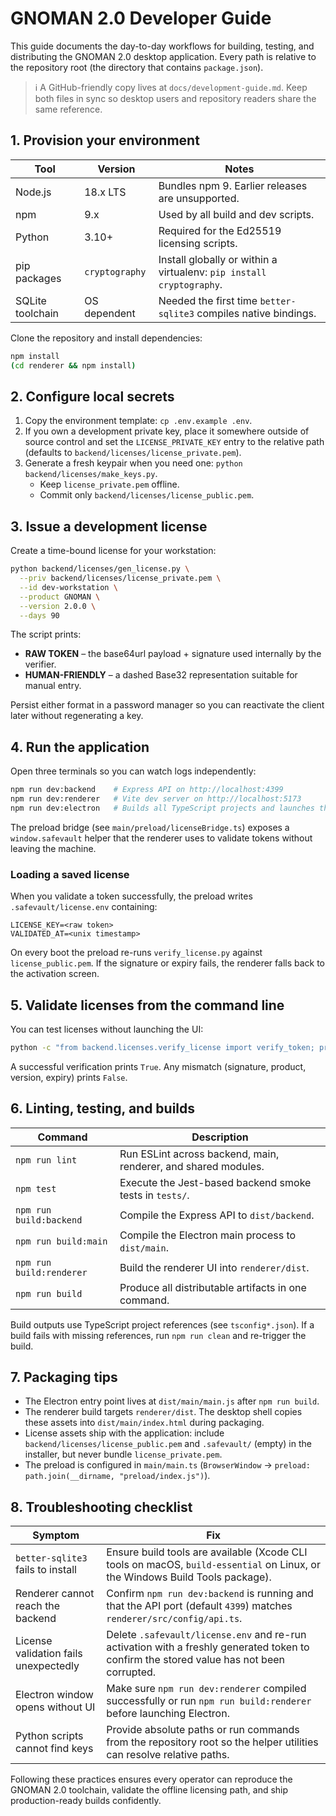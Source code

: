 # GNOMAN 2.0 Developer Guide

This guide documents the day-to-day workflows for building, testing, and distributing the GNOMAN 2.0
desktop application. Every path is relative to the repository root (the directory that contains
`package.json`).

> ℹ️ A GitHub-friendly copy lives at `docs/development-guide.md`. Keep both files in sync so desktop
> users and repository readers share the same reference.

## 1. Provision your environment

| Tool | Version | Notes |
| ---- | ------- | ----- |
| Node.js | 18.x LTS | Bundles npm 9. Earlier releases are unsupported. |
| npm | 9.x | Used by all build and dev scripts. |
| Python | 3.10+ | Required for the Ed25519 licensing scripts. |
| pip packages | `cryptography` | Install globally or within a virtualenv: `pip install cryptography`. |
| SQLite toolchain | OS dependent | Needed the first time `better-sqlite3` compiles native bindings. |

Clone the repository and install dependencies:

```bash
npm install
(cd renderer && npm install)
```

## 2. Configure local secrets

1. Copy the environment template: `cp .env.example .env`.
2. If you own a development private key, place it somewhere outside of source control and set the
   `LICENSE_PRIVATE_KEY` entry to the relative path (defaults to `backend/licenses/license_private.pem`).
3. Generate a fresh keypair when you need one: `python backend/licenses/make_keys.py`.
   - Keep `license_private.pem` offline.
   - Commit only `backend/licenses/license_public.pem`.

## 3. Issue a development license

Create a time-bound license for your workstation:

```bash
python backend/licenses/gen_license.py \
  --priv backend/licenses/license_private.pem \
  --id dev-workstation \
  --product GNOMAN \
  --version 2.0.0 \
  --days 90
```

The script prints:

- **RAW TOKEN** – the base64url payload + signature used internally by the verifier.
- **HUMAN-FRIENDLY** – a dashed Base32 representation suitable for manual entry.

Persist either format in a password manager so you can reactivate the client later without
regenerating a key.

## 4. Run the application

Open three terminals so you can watch logs independently:

```bash
npm run dev:backend    # Express API on http://localhost:4399
npm run dev:renderer   # Vite dev server on http://localhost:5173
npm run dev:electron   # Builds all TypeScript projects and launches the desktop shell
```

The preload bridge (see `main/preload/licenseBridge.ts`) exposes a `window.safevault` helper that the
renderer uses to validate tokens without leaving the machine.

### Loading a saved license

When you validate a token successfully, the preload writes `.safevault/license.env` containing:

```
LICENSE_KEY=<raw token>
VALIDATED_AT=<unix timestamp>
```

On every boot the preload re-runs `verify_license.py` against `license_public.pem`. If the signature or
expiry fails, the renderer falls back to the activation screen.

## 5. Validate licenses from the command line

You can test licenses without launching the UI:

```bash
python -c "from backend.licenses.verify_license import verify_token; print(verify_token('backend/licenses/license_public.pem', '<token>', 'GNOMAN', '2.0.0'))"
```

A successful verification prints `True`. Any mismatch (signature, product, version, expiry) prints
`False`.

## 6. Linting, testing, and builds

| Command | Description |
| ------- | ----------- |
| `npm run lint` | Run ESLint across backend, main, renderer, and shared modules. |
| `npm test` | Execute the Jest-based backend smoke tests in `tests/`. |
| `npm run build:backend` | Compile the Express API to `dist/backend`. |
| `npm run build:main` | Compile the Electron main process to `dist/main`. |
| `npm run build:renderer` | Build the renderer UI into `renderer/dist`. |
| `npm run build` | Produce all distributable artifacts in one command. |

Build outputs use TypeScript project references (see `tsconfig*.json`). If a build fails with missing
references, run `npm run clean` and re-trigger the build.

## 7. Packaging tips

- The Electron entry point lives at `dist/main/main.js` after `npm run build`.
- The renderer build targets `renderer/dist`. The desktop shell copies these assets into
  `dist/main/index.html` during packaging.
- License assets ship with the application: include `backend/licenses/license_public.pem` and
  `.safevault/` (empty) in the installer, but never bundle `license_private.pem`.
- The preload is configured in `main/main.ts` (`BrowserWindow` → `preload: path.join(__dirname, "preload/index.js")`).

## 8. Troubleshooting checklist

| Symptom | Fix |
| ------- | --- |
| `better-sqlite3` fails to install | Ensure build tools are available (Xcode CLI tools on macOS, `build-essential` on Linux, or the Windows Build Tools package). |
| Renderer cannot reach the backend | Confirm `npm run dev:backend` is running and that the API port (default `4399`) matches `renderer/src/config/api.ts`. |
| License validation fails unexpectedly | Delete `.safevault/license.env` and re-run activation with a freshly generated token to confirm the stored value has not been corrupted. |
| Electron window opens without UI | Make sure `npm run dev:renderer` compiled successfully or run `npm run build:renderer` before launching Electron. |
| Python scripts cannot find keys | Provide absolute paths or run commands from the repository root so the helper utilities can resolve relative paths. |

Following these practices ensures every operator can reproduce the GNOMAN 2.0 toolchain, validate the
offline licensing path, and ship production-ready builds confidently.
